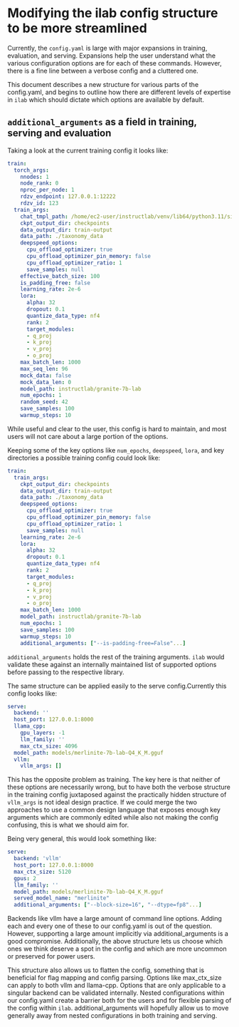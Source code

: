 # Modifying the ilab config structure to be more streamlined

Currently, the `config.yaml` is large with major expansions in training, evaluation, and serving. Expansions help the user understand what the various configuration options are for each of these commands. However, there is a fine line between a verbose config and a cluttered one.

This document describes a new structure for various parts of the config.yaml, and begins to outline how there are different levels of expertise in `ilab` which should dictate which options are available by default.

## `additional_arguments` as a field in training, serving and evaluation

Taking a look at the current training config it looks like: 

```yaml
train:
  torch_args:
    nnodes: 1
    node_rank: 0
    nproc_per_node: 1
    rdzv_endpoint: 127.0.0.1:12222
    rdzv_id: 123
  train_args:
    chat_tmpl_path: /home/ec2-user/instructlab/venv/lib64/python3.11/site-packages/instructlab/training/chat_templates/ibm_generic_tmpl.py
    ckpt_output_dir: checkpoints
    data_output_dir: train-output
    data_path: ./taxonomy_data
    deepspeed_options:
      cpu_offload_optimizer: true
      cpu_offload_optimizer_pin_memory: false
      cpu_offload_optimizer_ratio: 1
      save_samples: null
    effective_batch_size: 100
    is_padding_free: false
    learning_rate: 2e-6
    lora:
      alpha: 32
      dropout: 0.1
      quantize_data_type: nf4
      rank: 2
      target_modules:
      - q_proj
      - k_proj
      - v_proj
      - o_proj
    max_batch_len: 1000
    max_seq_len: 96
    mock_data: false
    mock_data_len: 0
    model_path: instructlab/granite-7b-lab
    num_epochs: 1
    random_seed: 42
    save_samples: 100
    warmup_steps: 10
```
While useful and clear to the user, this config is hard to maintain, and most users will not care about a large portion of the options.

Keeping some of the key options like `num_epochs`, `deepspeed`, `lora`, and key directories a possible training config could look like:

```yaml
train:
  train_args:
    ckpt_output_dir: checkpoints
    data_output_dir: train-output
    data_path: ./taxonomy_data
    deepspeed_options:
      cpu_offload_optimizer: true
      cpu_offload_optimizer_pin_memory: false
      cpu_offload_optimizer_ratio: 1
      save_samples: null
    learning_rate: 2e-6
    lora:
      alpha: 32
      dropout: 0.1
      quantize_data_type: nf4
      rank: 2
      target_modules:
      - q_proj
      - k_proj
      - v_proj
      - o_proj
    max_batch_len: 1000
    model_path: instructlab/granite-7b-lab
    num_epochs: 1
    save_samples: 100
    warmup_steps: 10
    additional_arguments: ["--is-padding-free=False"...]
```

`additional_arguments` holds the rest of the training arguments. `ilab` would validate these against an internally maintained list of supported options before passing to the respective library.

The same structure can be applied easily to the serve config.Currently this config looks like: 

```yaml
serve:
  backend: ''
  host_port: 127.0.0.1:8000
  llama_cpp:
    gpu_layers: -1
    llm_family: ''
    max_ctx_size: 4096
  model_path: models/merlinite-7b-lab-Q4_K_M.gguf
  vllm:
    vllm_args: []
```

This has the opposite problem as training. The key here is that neither of these options are necessarily wrong, but to have both the verbose structure in the training config juxtaposed against the practically hidden structure of `vllm_args` is not ideal design practice. If we could merge the two approaches to use a common design language that exposes enough key arguments which are commonly edited while also not making the config confusing, this is what we should aim for.

Being very general, this would look something like:

```yaml
serve:
  backend: 'vllm'
  host_port: 127.0.0.1:8000
  max_ctx_size: 5120
  gpus: 2
  llm_family: ''
  model_path: models/merlinite-7b-lab-Q4_K_M.gguf
  served_model_name: "merlinite"
  additional_arguments: ["--block-size=16", "--dtype=fp8"...]
```

Backends like vllm have a large amount of command line options. Adding each and every one of these to our config.yaml is out of the question. However, supporting a large amount implicitly via additional_arguments is a good compromise. Additionally, the above structure lets us choose which ones we think deserve a spot in the config and which are more uncommon or preserved for power users.

This structure also allows us to flatten the config, something that is beneficial for flag mapping and config parsing. Options like max_ctx_size can apply to both vllm and llama-cpp. Options that are only applicable to a singular backend can be validated internally. Nested configurations within our config.yaml create a barrier both for the users and for flexible parsing of the config within `ilab`. additional_arguments will hopefully allow us to move generally away from nested configurations in both training and serving. 
